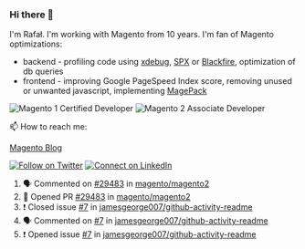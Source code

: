 ### Hi there 👋

I'm Rafał. I'm working with Magento from 10 years. I'm fan of Magento optimizations:
* backend - profiling code using [xdebug](https://xdebug.org/), [SPX](https://github.com/NoiseByNorthwest/php-spx) or [Blackfire](https://blackfire.io/), optimization of db queries
* frontend - improving Google PageSpeed Index score, removing unused or unwanted javascript, implementing [MagePack](https://github.com/magesuite/magepack/)

![Magento 1 Certified Developer](https://u.magento.com/media/certification/big_developer.png)
![Magento 2 Associate Developer](https://u.magento.com/media/certification/big_associate_developer_m2.png)

📫 How to reach me:

[Magento Blog](https://www.empisoft.com/)

[![Follow on Twitter](https://img.shields.io/badge/--twitter?label=Twitter&logo=Twitter&style=social)](https://twitter.com/rafalkos) [![Connect on LinkedIn](https://img.shields.io/badge/--linkedin?label=LinkedIn&logo=LinkedIn&style=social)](https://www.linkedin.com/in/rafal-kos)

<!--START_SECTION:activity-->
1. 🗣 Commented on [#29483](https://github.com/magento/magento2/issues/29483) in [magento/magento2](https://github.com/magento/magento2)
2. 💪 Opened PR [#29483](https://github.com/magento/magento2/pull/29483) in [magento/magento2](https://github.com/magento/magento2)
3. ❗️ Closed issue [#7](https://github.com/jamesgeorge007/github-activity-readme/issues/7) in [jamesgeorge007/github-activity-readme](https://github.com/jamesgeorge007/github-activity-readme)
4. 🗣 Commented on [#7](https://github.com/jamesgeorge007/github-activity-readme/issues/7) in [jamesgeorge007/github-activity-readme](https://github.com/jamesgeorge007/github-activity-readme)
5. ❗️ Opened issue [#7](https://github.com/jamesgeorge007/github-activity-readme/issues/7) in [jamesgeorge007/github-activity-readme](https://github.com/jamesgeorge007/github-activity-readme)
<!--END_SECTION:activity-->
